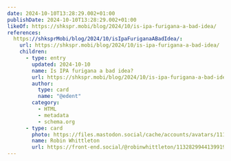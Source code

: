 ```yaml
---
date: 2024-10-10T13:28:29.002+01:00
publishDate: 2024-10-10T13:28:29.002+01:00
likeOf: https://shkspr.mobi/blog/2024/10/is-ipa-furigana-a-bad-idea/
references:
  https://shksprMobi/blog/2024/10/isIpaFuriganaABadIdea/:
    url: https://shkspr.mobi/blog/2024/10/is-ipa-furigana-a-bad-idea/
    children:
      - type: entry
        updated: 2024-10-10
        name: Is IPA furigana a bad idea?
        url: https://shkspr.mobi/blog/2024/10/is-ipa-furigana-a-bad-idea/
        author:
          type: card
          name: "@edent"
        category:
          - HTML
          - metadata
          - schema.org
      - type: card
        photo: https://files.mastodon.social/cache/accounts/avatars/111/368/535/242/656/030/original/697eb46be182bb00.jpg
        name: Robin Whittleton
        url: https://front-end.social/@robinwhittleton/113282994413991926
---
```

